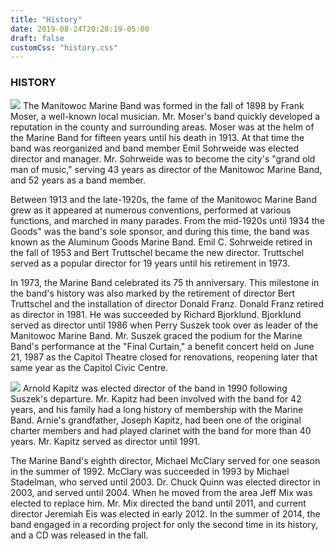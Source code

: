 ```yaml
---
title: "History"
date: 2019-08-24T20:28:19-05:00
draft: false
customCss: "history.css"
---
```

### HISTORY

<img src="mmb4b.jpg" class="portrait left" />
The Manitowoc Marine Band was formed in the fall of 1898 by Frank Moser, a well-known local musician. Mr. Moser's band quickly developed a reputation in the county and surrounding areas. Moser was at the helm of the Marine Band for fifteen years until his death in 1913. At that time the band was reorganized and band member Emil Sohrweide was elected director and manager. Mr. Sohrweide was to become the city's "grand old man of music," serving 43 years as director of the Manitowoc Marine Band, and 52 years as a band member.

Between 1913 and the late-1920s, the fame of the Manitowoc Marine Band grew as it appeared at numerous conventions, performed at various functions, and marched in many parades. From the mid-1920s until 1934 the Goods" was the band's sole sponsor, and during this time, the band was known as the Aluminum Goods Marine Band. Emil C. Sohrweide retired in the fall of 1953 and Bert Truttschel became the new director. Truttschel served as a popular director for 19 years until his retirement in 1973.

In 1973, the Marine Band celebrated its 75 th anniversary. This milestone in the band's history was also marked by the retirement of director Bert Truttschel and the installation of director Donald Franz. Donald Franz retired as director in 1981. He was succeeded by Richard Bjorklund. Bjorklund served as director until 1986 when Perry Suszek took over as leader of the Manitowoc Marine Band. Mr. Suszek graced the podium for the Marine Band's performance at the "Final Curtain," a benefit concert held on June 21, 1987 as the Capitol Theatre closed for renovations, reopening later that same year as the Capitol Civic Centre.

<img src="mmb5b.jpg" class="portrait right" />
Arnold Kapitz was elected director of the band in 1990 following Suszek's departure. Mr. Kapitz had been involved with the band for 42 years, and his family had a long history of membership with the Marine Band. Arnie's grandfather, Joseph Kapitz, had been one of the original charter members and had played clarinet with the band for more than 40 years. Mr. Kapitz served as director until 1991.

The Marine Band's eighth director, Michael McClary served for one season in the summer of 1992. McClary was succeeded in 1993 by Michael Stadelman, who served until 2003. Dr. Chuck Quinn was elected director in 2003, and served until 2004. When he moved from the area Jeff Mix was elected to replace him. Mr. Mix directed the band until 2011, and current director Jeremiah Eis was elected in early 2012. In the summer of 2014, the band engaged in a recording project for only the second time in its history, and a CD was released in the fall. 